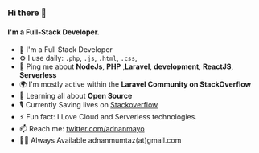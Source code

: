 ### Hi there 👋

#### I'm a Full-Stack Developer.

- 🏢 I'm a Full Stack Developer
- ⚙️ I use daily: `.php`, `.js`, `.html`, `.css`, 
- 💬 Ping me about **NodeJs**, **PHP** ,**Laravel**, **development**, **ReactJS**, **Serverless**
- 🌍 I'm mostly active within the **Laravel Community on StackOverflow**
- 🌱 Learning all about **Open Source**
- 🎙 Currently Saving lives on  [Stackoverflow](https://stackoverflow.com/users/3949993/adnan-mumtaz)
- ⚡️ Fun fact: I Love Cloud and Serverless technologies.
- 📫 Reach me: [twitter.com/adnanmayo](https://twitter.com/adnanmayo)
- 👨‍💼 Always Available adnanmumtaz(at)gmail.com 

